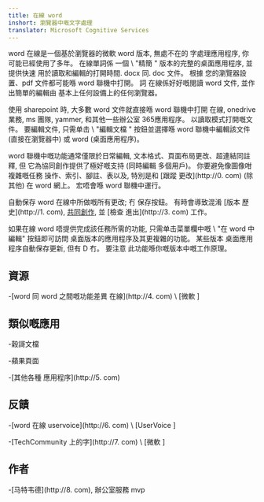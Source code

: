 ```yaml
---
title: 在線 word
inshort: 瀏覽器中嘅文字處理
translator: Microsoft Cognitive Services
---
```



word 在線是一個基於瀏覽器的微軟 word 版本, 無處不在的
字處理應用程序, 你可能已經使用了多年。 在線單詞係
一個 \ "精簡 \" 版本的完整的桌面應用程序, 並提供快速
用於讀取和編輯的打開時間. docx 同. doc 文件。 根據
您的瀏覽器設置、pdf 文件都可能喺 word 聯機中打開。 詞
在線係好好嘅閱讀 word 文件, 並作出簡單的編輯由
基本上任何設備上的任何瀏覽器。

使用 sharepoint 時, 大多數 word 文件就直接喺 word 聯機中打開
在線, onedrive 業務, ms 團隊, yammer, 和其他一些辦公室
365應用程序。 以讀取模式打開嘅文件。 要編輯文件, 只需单击
\ "編輯文檔 \" 按鈕並選擇喺 word 聯機中編輯該文件
(直接在瀏覽器中) 或 word (桌面應用程序)。

word 聯機中嘅功能通常僅限於日常編輯,
文本格式、頁面布局更改、超連結同註釋, 但
它為協同創作提供了極好嘅支持 (同時編輯
多個用戶)。 你要避免像圖像咁複雜嘅任務
操作、索引、腳註、表以及, 特別是和 [跟蹤
更改](http://0. com)
(除其他) 在 word 網上。 宏唔會喺 word 聯機中運行。

自動保存 word 在線中所做嘅所有更改; 冇
保存按鈕。 有時會導致混淆 [版本
歷史](http://1. com),
[共同創作](http://icsh.pt/CoAuthoring), 並 [檢查
進出](http://3. com) 工作。

如果在線 word 唔提供完成該任務所需的功能,
只需单击菜單欄中嘅 \ "在 word 中編輯" 按鈕即可訪問
桌面版本的應用程序及其更複雜的功能。 某些版本
桌面應用程序自動保存更新, 但有 D 冇。 要注意
此功能喺你嘅版本中嘅工作原理。

資源
---------

-[word 同 word 之間嘅功能差異
    在線](http://4. com)
    \ [微軟 \]

類似嘅應用
--------------------

-穀謌文檔

-蘋果頁面

-[其他各種
    應用程序](http://5. com)

反饋
---------

-[word 在線 uservoice](http://6. com)
    \ [UserVoice \]

-[TechCommunity 上的字](http://7. com)
    \ [微軟 \]

作者
---------

-[马特韦德](http://8. com), 辦公室服務 mvp


